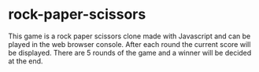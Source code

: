# rock-paper-scissors

This game is a rock paper scissors clone made with Javascript and can be played in the web browser console. After each round the current score will be displayed. There are 5 rounds of the game and a winner will be decided at the end.